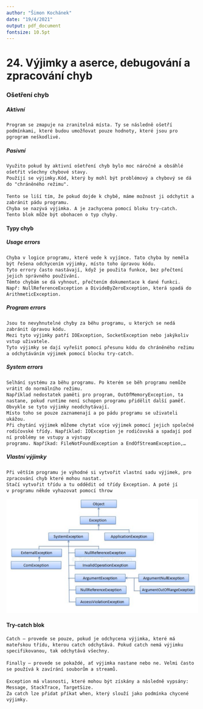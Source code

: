 ```yaml
---
author: "Šimon Kochánek"
date: "19/4/2021"
output: pdf_document
fontsize: 10.5pt
---
```


<style type="text/css">
  body{
    font-size: 10.5pt;
  }
</style>

# 24. Výjimky a aserce, debugování a zpracování chyb

### Ošetření chyb

##### Aktivní

    Program se zmapuje na zranitelná místa. Ty se následně ošetří podmínkami, které budou umožňovat pouze hodnoty, které jsou pro pgrogram neškodlivé.

##### Pasivní

    Využito pokud by aktivní ošetření chyb bylo moc náročné a obsáhlé ošetřit všechny chybové stavy.
    Použíjí se výjimky.Kód, který by mohl být problémový a chybový se dá do "chráněného režimu".

    Tento se liší tím, že pokud dojde k chybě, máme možnost ji odchytit a zabránit pádu programu.
    Chyba se nazývá výjimka. A je zachycena pomocí bloku try-catch.
    Tento blok může být obohacen o typ chyby.

#### Typy chyb

##### Usage errors

    Chyba v logice programu, které vede k vyjímce. Tato chyba by neměla být řešena odchycením výjimky, místo toho úpravou kódu.
    Tyto errory často nastávají, když je použita funkce, bez přečtení jejich správného používání.
    Těmto chybám se dá vyhnout, přečtením dokumentace k dané funkci. 
    Např: NullReferenceException a DivideByZeroException, která spadá do ArithmeticException.   

##### Program errors

    Jsou to nevyhnutelné chyby za běhu programu, u kterých se nedá zabránit úpravou kódu.
    Mezi tyto výjimky patří IOException, SocketException nebo jakýkoliv vstup uživatele.
    Tyto výjimky se dají vyřešit pomocí přesunu kódu do chráněného režimu a odchytáváním výjimek pomocí blocku try-catch.

##### System errors

    Selhání systému za běhu programu. Po kterém se běh programu nemůže vrátit do normálního režimu.
    Například nedostatek paměti pro program, OutOfMemoryException, ta nastane, pokud runtime není schopen programu přidělit další paměť. Obvykle se tyto výjimky neodchytávají.
    Místo toho se pouze zaznamenají a po pádu programu se uživateli ukážou.
    Při chytání výjimek můžeme chytat více výjimek pomocí jejich společné rodičovské třídy. Například: IOException je rodičovská a spadají pod ní problémy se vstupy a výstupy 
    programu. Napříkad: FileNotFoundException a EndOfStreamException,…

##### Vlastní výjimky

    Při větším programu je výhodné si vytvořit vlastní sadu výjimek, pro zpracování chyb které mohou nastat. 
    Stačí vytvořit třídu a tu oddědit od třídy Exception. A poté jí v programu někde vyhazovat pomocí throw

![](images/SystemErrors.png)

#### Try-catch blok

    Catch – provede se pouze, pokud je odchycena výjimka, které má mateřskou třídu, kterou catch odchytává. Pokud catch nemá výjimku specifikovanou, tak odchytává všechny.

    Finally – provede se pokaždé, ať výjimka nastane nebo ne. Velmi často se používá k zavírání souborům a streamů.

    Exception má vlasnosti, které mohou být získány a následně vypsány: Message, StackTrace, TargetSize.
    Za catch lze přidat příkat when, který slouží jako podmínka chycené výjimky.


